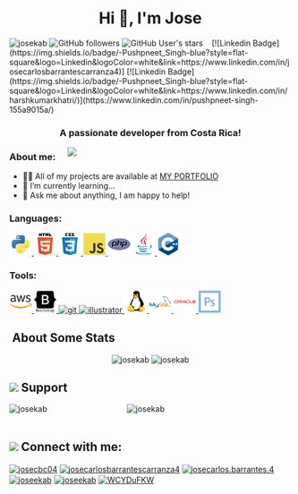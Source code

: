 <h1 align="center">Hi 👋, I'm Jose</h1>
<p align="left"> 
  <img src="https://komarev.com/ghpvc/?username=josekab&label=Profile%20views&color=0e75b6&style=flat" alt="josekab" />
  <img alt="GitHub followers" src="https://img.shields.io/github/followers/josekab?style=social"> 
  <img alt="GitHub User's stars" src="https://img.shields.io/github/stars/josekab?style=social"> &nbsp;&nbsp;
[![Linkedin Badge](https://img.shields.io/badge/-Pushpneet_Singh-blue?style=flat-square&logo=Linkedin&logoColor=white&link=https://www.linkedin.com/in/josecarlosbarrantescarranza4)]
[![Linkedin Badge](https://img.shields.io/badge/-Pushpneet_Singh-blue?style=flat-square&logo=Linkedin&logoColor=white&link=https://www.linkedin.com/in/harshkumarkhatri/)](https://www.linkedin.com/in/pushpneet-singh-155a9015a/) 

  
</p>
<h3 align="center">A passionate developer from Costa Rica!</h3>
<img src="https://media.tenor.com/tbK7atZlDWMAAAAC/typing.gif" width="400" align="right"/>

<h3 align="left">About me:</h3>

- 👨‍💻 All of my projects are available at <a href="https://josekab.github.io/portfolioo/">MY PORTFOLIO</a>
- 🌱 I’m currently learning...
- 💬 Ask me about anything, I am happy to help!

<h3 align="left">Languages:</h3>
<a href="https://www.python.org" target="_blank" rel="noreferrer"> <img src="https://raw.githubusercontent.com/devicons/devicon/master/icons/python/python-original.svg" alt="python" width="40" height="40"/> </a>
<a href="https://www.w3.org/html/" target="_blank" rel="noreferrer"> <img src="https://raw.githubusercontent.com/devicons/devicon/master/icons/html5/html5-original-wordmark.svg" alt="html5" width="40" height="40"/> </a>
<a href="https://www.w3schools.com/css/" target="_blank" rel="noreferrer"> <img src="https://raw.githubusercontent.com/devicons/devicon/master/icons/css3/css3-original-wordmark.svg" alt="css3" width="40" height="40"/> </a>
<a href="https://developer.mozilla.org/en-US/docs/Web/JavaScript" target="_blank" rel="noreferrer"> <img src="https://raw.githubusercontent.com/devicons/devicon/master/icons/javascript/javascript-original.svg" alt="javascript" width="40" height="40"/> </a>
<a href="https://www.php.net" target="_blank" rel="noreferrer"> <img src="https://raw.githubusercontent.com/devicons/devicon/master/icons/php/php-original.svg" alt="php" width="40" height="40"/></a>
<a href="https://www.java.com" target="_blank" rel="noreferrer"> <img src="https://raw.githubusercontent.com/devicons/devicon/master/icons/java/java-original.svg" alt="java" width="40" height="40"/> </a>
<a href="https://www.w3schools.com/cpp/" target="_blank" rel="noreferrer"> <img src="https://raw.githubusercontent.com/devicons/devicon/master/icons/cplusplus/cplusplus-original.svg" alt="cplusplus" width="40" height="40"/> </a>


<h3 align="left">Tools:</h3>
<p align="left"> 
<a href="https://aws.amazon.com" target="_blank" rel="noreferrer"> <img src="https://raw.githubusercontent.com/devicons/devicon/master/icons/amazonwebservices/amazonwebservices-original-wordmark.svg" alt="aws" width="40" height="40"/> </a> 
<a href="https://getbootstrap.com" target="_blank" rel="noreferrer"> <img src="https://raw.githubusercontent.com/devicons/devicon/master/icons/bootstrap/bootstrap-plain-wordmark.svg" alt="bootstrap" width="40" height="40"/> </a>  
<a href="https://git-scm.com/" target="_blank" rel="noreferrer"> <img src="https://www.vectorlogo.zone/logos/git-scm/git-scm-icon.svg" alt="git" width="40" height="40"/> </a>  
<a href="https://www.adobe.com/in/products/illustrator.html" target="_blank" rel="noreferrer"> <img src="https://www.vectorlogo.zone/logos/adobe_illustrator/adobe_illustrator-icon.svg" alt="illustrator" width="40" height="40"/> </a>   
<a href="https://www.linux.org/" target="_blank" rel="noreferrer"> <img src="https://raw.githubusercontent.com/devicons/devicon/master/icons/linux/linux-original.svg" alt="linux" width="40" height="40"/> </a> 
<a href="https://www.mysql.com/" target="_blank" rel="noreferrer"> <img src="https://raw.githubusercontent.com/devicons/devicon/master/icons/mysql/mysql-original-wordmark.svg" alt="mysql" width="40" height="40"/> </a> 
<a href="https://www.oracle.com/" target="_blank" rel="noreferrer"> <img src="https://raw.githubusercontent.com/devicons/devicon/master/icons/oracle/oracle-original.svg" alt="oracle" width="40" height="40"/> </a> 
<a href="https://www.photoshop.com/en" target="_blank" rel="noreferrer"> <img src="https://raw.githubusercontent.com/devicons/devicon/master/icons/photoshop/photoshop-line.svg" alt="photoshop" width="40" height="40"/> </a>  
</p>

## <img src="" width="50px"> About Some Stats
<div align="center">
<img height="150em" src="https://github-readme-stats.vercel.app/api/top-langs?username=josekab&show_icons=true&locale=en&layout=compact" alt="josekab" />
<img height="150em" src="https://github-readme-stats.vercel.app/api?username=josekab&show_icons=true&locale=en" alt="josekab" />
</div>

## <img src="https://media.tenor.com/Ui4AT07IoKIAAAAi/star-spin.gif" width="50px"> Support
<p><a href="https://www.buymeacoffee.com/josekab"> <img align="left" src="https://cdn.buymeacoffee.com/buttons/v2/default-yellow.png" height="50" width="210" alt="josekab" /></a><a href="https://ko-fi.com/josekab"> <img align="left" src="https://cdn.ko-fi.com/cdn/kofi3.png?v=3" height="50" width="210" alt="josekab" /></a></p><br><br>

## <img src="https://media.tenor.com/Ui4AT07IoKIAAAAi/star-spin.gif" width="50px"> Connect with me:
<p align="left">
<a href="https://twitter.com/josecbc04" target="blank"><img align="center" src="https://raw.githubusercontent.com/rahuldkjain/github-profile-readme-generator/master/src/images/icons/Social/twitter.svg" alt="josecbc04" height="30" width="40" /></a>
<a href="https://linkedin.com/in/josecarlosbarrantescarranza4" target="blank"><img align="center" src="https://raw.githubusercontent.com/rahuldkjain/github-profile-readme-generator/master/src/images/icons/Social/linked-in-alt.svg" alt="josecarlosbarrantescarranza4" height="30" width="40" /></a>
<a href="https://fb.com/josecarlos.barrantes.4" target="blank"><img align="center" src="https://raw.githubusercontent.com/rahuldkjain/github-profile-readme-generator/master/src/images/icons/Social/facebook.svg" alt="josecarlos.barrantes.4" height="30" width="40" /></a>
<a href="https://instagram.com/joseekab" target="blank"><img align="center" src="https://raw.githubusercontent.com/rahuldkjain/github-profile-readme-generator/master/src/images/icons/Social/instagram.svg" alt="joseekab" height="30" width="40" /></a>
<a href="https://www.youtube.com/c/joseekab" target="blank"><img align="center" src="https://raw.githubusercontent.com/rahuldkjain/github-profile-readme-generator/master/src/images/icons/Social/youtube.svg" alt="joseekab" height="30" width="40" /></a>
<a href="https://discord.gg/WCYDuFKW" target="blank"><img align="center" src="https://raw.githubusercontent.com/rahuldkjain/github-profile-readme-generator/master/src/images/icons/Social/discord.svg" alt="WCYDuFKW" height="30" width="40" /></a>
</p>

